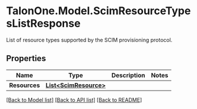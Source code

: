 # TalonOne.Model.ScimResourceTypesListResponse
List of resource types supported by the SCIM provisioning protocol.
## Properties

Name | Type | Description | Notes
------------ | ------------- | ------------- | -------------
**Resources** | [**List&lt;ScimResource&gt;**](ScimResource.md) |  | 

[[Back to Model list]](../README.md#documentation-for-models) [[Back to API list]](../README.md#documentation-for-api-endpoints) [[Back to README]](../README.md)

